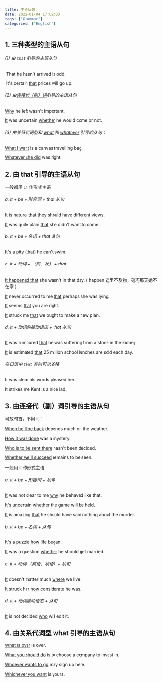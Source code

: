 ```yaml
---
title: 主语从句
date: 2022-01-04 17:02:03
tags: ["Grammar"]
categories: ["English"]
---
```


## 1. 三种类型的主语从句

###### (1) 由 `that` 引导的主语从句

​	<u>That</u> he hasn't arrived is odd.

​	It's certain <u>that</u> prices will go up.

###### (2) 由<u>连接代（副）词</u>引导的主语从句

<u>	Why</u> he left wasn't Important.

<u>	It</u> was uncertain <u>whether</u> he would come or not.

###### (3) 由关系代词型和 <u>what</u> 和 <u>whatever</u> 引导的从句：

<u>	What I want</u> is a canvas travelling bag.

<u>	Whatever she did</u> was right.

## 2. 由 that 引导的主语从句

一般都用 `it` 作形式主语

###### a. it + be + 形容词 + that 从句

<u>It</u> is natural <u>that</u> they should have different views.

<u>It</u> was quite plain <u>that</u> she didn't want to come.

###### b. it + be + 名词 + that 从句

<u>It's</u> a pity (<u>that</u>) he can't swim.

###### c. it + 动词 + （宾、状） + that

<u>It happened that</u> she wasn't in that day. ( happen 这里不及物，碰巧那天她不在家 )

<u>It</u> never occurred to me <u>that</u> perhaps she was lying.

<u>It</u> seems <u>that</u> you are right.

<u>It</u> struck me <u>that</u> we ought to make a new plan.

###### d. it + 动词的被动语态 + that 从句

<u>It</u> was rumoured <u>that</u> he was suffering from a stone in the kidney.

<u>It</u> is estimated <u>that</u> 25 million school lunches are sold each day.  

###### 在口语中 `that` 有时可以省略

It was clear his words pleased her.

It strikes me Kent is a nice lad.

## 3. 由连接代（副）词引导的主语从句

可放句首，不用 it：

<u>When he'll be back</u> depends much on the weather.

<u>How it was done</u> was a mystery.

<u>Who is to be sent there</u> hasn't been decided. 

<u>Whether we'll succeed</u> remains to be seen.

一般用 it 作形式主语

###### a. it + be + 形容词 + 从句

<u>It</u> was not clear to me <u>why</u> he behaved like that.

<u>It's</u> uncertain <u>whether</u> the game will be held.

<u>It</u> is amazing <u>that</u> he should have said nothing about the murder.

###### b. it + be + 名词 + 从句

<u>It's</u> a puzzle <u>how</u> life began.

<u>It</u> was a question <u>whether</u> he should get married.

###### c. it + 动词 （宾语、状语）+ 从句

<u>It</u> doesn't matter much <u>where</u> we live.

<u>It</u> struck her <u>how</u> considerate he was.

###### d. it + 动词被动语态 + 从句

<u>It</u> is not decided <u>who</u> will edit it.

## 4. 由关系代词型 what 引导的主语从句

<u>What is over</u> is over.

<u>What you should do</u> is to choose a company to invest in.

<u>Whoever wants to go</u> may sign up here.

<u>Whichever you want</u> is yours.

